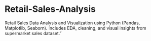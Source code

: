# Retail-Sales-Analysis
Retail Sales Data Analysis and Visualization using Python (Pandas, Matplotlib, Seaborn). Includes EDA, cleaning, and visual insights from supermarket sales dataset.”
